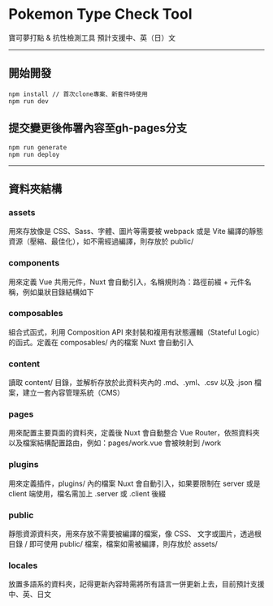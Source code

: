 # Pokemon Type Check Tool

寶可夢打點 & 抗性檢測工具
預計支援中、英（日）文

---

## 開始開發

```
npm install // 首次clone專案、新套件時使用
npm run dev
```

## 提交變更後佈署內容至gh-pages分支

```
npm run generate
npm run deploy
```

---

## 資料夾結構

### assets
用來存放像是 CSS、Sass、字體、圖片等需要被 webpack 或是 Vite 編譯的靜態資源（壓縮、最佳化），如不需經過編譯，則存放於 public/

### components
用來定義 Vue 共用元件，Nuxt 會自動引入，名稱規則為：路徑前綴 + 元件名稱，例如巢狀目錄結構如下

### composables
組合式函式，利用 Composition API 來封裝和複用有狀態邏輯（Stateful Logic）的函式。定義在 composables/ 內的檔案 Nuxt 會自動引入

### content
讀取 content/ 目錄，並解析存放於此資料夾內的 .md、.yml、.csv 以及 .json 檔案，建立一套內容管理系統（CMS）

### pages
用來配置主要頁面的資料夾，定義後 Nuxt 會自動整合 Vue Router，依照資料夾以及檔案結構配置路由，例如：pages/work.vue 會被映射到 /work

### plugins
用來定義插件，plugins/ 內的檔案 Nuxt 會自動引入，如果要限制在 server 或是 client 端使用，檔名需加上 .server 或 .client 後綴

### public
靜態資源資料夾，用來存放不需要被編譯的檔案，像 CSS、 文字或圖片，透過根目錄 / 即可使用 public/ 檔案，檔案如需被編譯，則存放於 assets/

### locales
放置多語系的資料夾，記得更新內容時需將所有語言一併更新上去，目前預計支援中、英、日文
